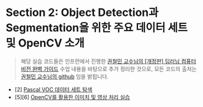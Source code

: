 # Section 2: Object Detection과 Segmentation을 위한 주요 데이터 세트 및 OpenCV 소개

> 해당 실습 코드들은 인프런에서 진행한 [권철민 교수님의 [개정판] 딥러닝 컴퓨터 비전 완벽 가이드](https://www.inflearn.com/course/%EB%94%A5%EB%9F%AC%EB%8B%9D-%EC%BB%B4%ED%93%A8%ED%84%B0%EB%B9%84%EC%A0%84-%EC%99%84%EB%B2%BD%EA%B0%80%EC%9D%B4%EB%93%9C/dashboard) 수업 내용을 바탕으로 추가 정리한 것으로,
> 모든 코드의 출처는 [권철민 교수님의 github](https://github.com/chulminkw/DLCV_New) 임을 밝힙니다.

- [2] [Pascal VOC 데이터 세트 탐색](https://github.com/junghyun21/DLCV/blob/main/section-2/2-2%20Pascal%20VOC%20Dataset.ipynb)
- [5][6] [OpenCV를 활용한 이미치 및 영상 처리 실습](https://github.com/junghyun21/DLCV/blob/main/section-2/2-5%2C6%20Image%20Processing%20with%20OpenCV%20.ipynb)
